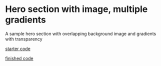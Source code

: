 # Hero section with image, multiple gradients
A sample hero section with overlapping background image and gradients with transparency

[starter code](starter)

[finished code](finished)
